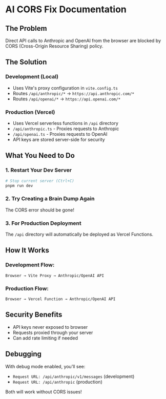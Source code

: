 # AI CORS Fix Documentation

## The Problem
Direct API calls to Anthropic and OpenAI from the browser are blocked by CORS (Cross-Origin Resource Sharing) policy.

## The Solution

### Development (Local)
- Uses Vite's proxy configuration in `vite.config.ts`
- Routes `/api/anthropic/*` → `https://api.anthropic.com/*`
- Routes `/api/openai/*` → `https://api.openai.com/*`

### Production (Vercel)
- Uses Vercel serverless functions in `/api` directory
- `/api/anthropic.ts` - Proxies requests to Anthropic
- `/api/openai.ts` - Proxies requests to OpenAI
- API keys are stored server-side for security

## What You Need to Do

### 1. Restart Your Dev Server
```bash
# Stop current server (Ctrl+C)
pnpm run dev
```

### 2. Try Creating a Brain Dump Again
The CORS error should be gone!

### 3. For Production Deployment
The `/api` directory will automatically be deployed as Vercel Functions.

## How It Works

### Development Flow:
```
Browser → Vite Proxy → Anthropic/OpenAI API
```

### Production Flow:
```
Browser → Vercel Function → Anthropic/OpenAI API
```

## Security Benefits
- API keys never exposed to browser
- Requests proxied through your server
- Can add rate limiting if needed

## Debugging
With debug mode enabled, you'll see:
- `Request URL: /api/anthropic/v1/messages` (development)
- `Request URL: /api/anthropic` (production)

Both will work without CORS issues!